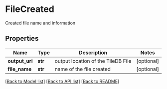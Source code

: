 # FileCreated

Created file name and information

## Properties

| Name           | Type    | Description                        | Notes      |
| -------------- | ------- | ---------------------------------- | ---------- |
| **output_uri** | **str** | output location of the TileDB File | [optional] |
| **file_name**  | **str** | name of the file created           | [optional] |

[[Back to Model list]](../README.md#documentation-for-models) [[Back to API list]](../README.md#documentation-for-api-endpoints) [[Back to README]](../README.md)
